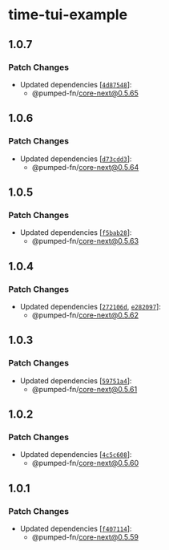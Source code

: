 # time-tui-example

## 1.0.7

### Patch Changes

- Updated dependencies [[`4d87548`](https://github.com/pumped-fn/pumped-fn/commit/4d87548a3eaad1ad0cf5b90e96a078434900e5d9)]:
  - @pumped-fn/core-next@0.5.65

## 1.0.6

### Patch Changes

- Updated dependencies [[`d73cdd3`](https://github.com/pumped-fn/pumped-fn/commit/d73cdd3ef852d10e387daf76a36e68868346dd7a)]:
  - @pumped-fn/core-next@0.5.64

## 1.0.5

### Patch Changes

- Updated dependencies [[`f5bab28`](https://github.com/pumped-fn/pumped-fn/commit/f5bab28ba2b1e7fdb42f5f3eef55f39666c7f557)]:
  - @pumped-fn/core-next@0.5.63

## 1.0.4

### Patch Changes

- Updated dependencies [[`272106d`](https://github.com/pumped-fn/pumped-fn/commit/272106ded793db0ab7777ce7a17113c8aca1068a), [`e282097`](https://github.com/pumped-fn/pumped-fn/commit/e2820973ae51ade8441f1d22252b4efcc5875791)]:
  - @pumped-fn/core-next@0.5.62

## 1.0.3

### Patch Changes

- Updated dependencies [[`59751a4`](https://github.com/pumped-fn/pumped-fn/commit/59751a420f87269d058d1eb8f1a2ee0dd97e7a93)]:
  - @pumped-fn/core-next@0.5.61

## 1.0.2

### Patch Changes

- Updated dependencies [[`4c5c608`](https://github.com/pumped-fn/pumped-fn/commit/4c5c608591e8774820f8fcd49eee0b9f367d054a)]:
  - @pumped-fn/core-next@0.5.60

## 1.0.1

### Patch Changes

- Updated dependencies [[`f407114`](https://github.com/pumped-fn/pumped-fn/commit/f407114d49b269748debbcd91def73efcb2e2711)]:
  - @pumped-fn/core-next@0.5.59
